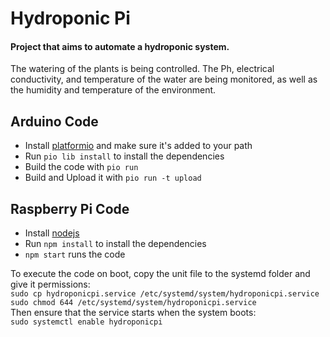 # Hydroponic Pi

#### Project that aims to automate a hydroponic system.

The watering of the plants is being controlled. The Ph, electrical conductivity, and temperature of the water are being monitored, as well as the humidity and temperature of the environment.

## Arduino Code

-   Install [platformio](https://platformio.org/) and make sure it's added to your path
-   Run `pio lib install` to install the dependencies
-   Build the code with `pio run`
-   Build and Upload it with `pio run -t upload`

## Raspberry Pi Code

-   Install [nodejs](https://nodejs.org/en/)
-   Run `npm install` to install the dependencies
-   `npm start` runs the code

To execute the code on boot, copy the unit file to the systemd folder and give it permissions:  
`sudo cp hydroponicpi.service /etc/systemd/system/hydroponicpi.service`  
`sudo chmod 644 /etc/systemd/system/hydroponicpi.service`  
Then ensure that the service starts when the system boots:  
`sudo systemctl enable hydroponicpi`
